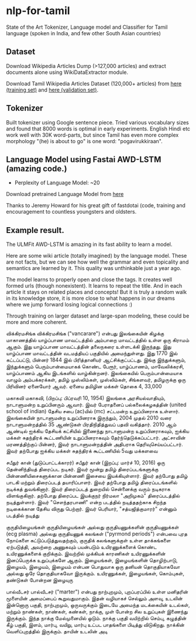 # nlp-for-tamil
State of the Art Tokenizer, Language model and Classifier for Tamil language (spoken in India, and few other South Asian countries)


## Dataset
Download Wikipedia Articles Dump (>127,000 articles) and extract documents alone using WikiDataExtractor module. 

Download Tamil Wikipedia Articles Dataset (120,000+ articles) from [here (training set)](https://www.dropbox.com/s/fsl10ukpbpk51g3/tawiki_train.zip?dl=0) and [here (validation set)](https://www.dropbox.com/s/fsl10ukpbpk51g3/tawiki_train.zip?dl=0).


## Tokenizer
Built tokenizer using Google sentence piece. Tried various vocabulary sizes and found that 8000 words
is optimal in early experiments. English Hindi etc work well with 30K word-parts, but since Tamil has 
even more complex morphology "(he) is about to go" is one word: "pogavirukkiraan".

## Language Model using Fastai AWD-LSTM (amazing code.)
* Perplexity of Language Model: ~20 

Download pretrained Language Model from [here](https://www.dropbox.com/s/zozzrgawulkwtxa/wikitalm_8k_447_third.pth?dl=0)


Thanks to Jeremy Howard for his great gift of fastdotai (code, training and encouragement to countless youngsters and oldsters.


## Example result. 
The ULMFit AWD-LSTM is amazing in its fast ability to learn a model.

Here are some wiki article (totally imagined) by the language model. 
These are not facts, but we can see how well the grammar and even topicality and semantics are learned by it. This quality was unthinkable just a year ago. 

The model learns to properly open and close the tags. It creates well formed urls (though nonexistent). It learns to repeat the title.
And in each article it stays on related places and concepts! But it is truly a random walk in its knowledge store, it is more close to what happens in our dreams where we jump forward losing logical connections :)

Through training on larger dataset and large-span modeling, these could be more and more coherent.


<doc id="9204" url="https: / / ta.wikipedia.org / wiki?curid= xxrep 4 3 " title="விக்கிரமசிங்க"> விக்கிரமசிங்க விக்கிரமசிங்க ("vancarare") என்பது இலங்கையின் கிழக்கு மாகாணத்தில் யாழ்ப்பாண மாவட்டத்தில் அம்பாறை மாவட்டத்தில் உள்ள ஒரு கிராமம் ஆகும். இது யாழ்ப்பாண மாவட்டத்தின் தலைநகரை உள்ளடக்கி இருந்தது. இது யாழ்ப்பாண மாவட்டத்தின் வடமத்தியப் பகுதியில் அமைந்துள்ளது. இது 1770 இல் கட்டப்பட்டு, பின்னர் 1844 இல் பிரித்தானியர் ஆட்சிக்குட்பட்டது. இங்கு இந்துக்களும், இந்துக்களும் பெரும்பான்மையாகக் கொண்ட பேரூர், யாழ்ப்பாணம், மாவேலிக்கரசி, யாழ்ப்பாணம் ஆகிய இடங்களில் வாழ்கின்றனர். இலங்கையில் பெரும்பான்மையாக வாழும் அம்பக்கரக்கள், தமிழ் முஸ்லிம்கள், முஸ்லிம்கள், சிங்களவர், தமிழருக்கு ஒரு பிரிவினர் ஏனையோர் ஆவர். ஏனைய தமிழின மக்கள் தொகை 4, 33,000

 <doc id="9204" url="https: / / ta.wikipedia.org / wiki?curid= xxrep 4 1 04" title="மகாகவி"> மகாகவி மகாகவி, (பிறப்பு: பிப்ரவரி 10, 1954) இலங்கை அரசியல்வாதியும், நாடாளுமன்ற உறுப்பினரும் ஆவார். இவர் பேராதனைப் பல்கலைக்கழகத்தின் (united school of indian) தேசிய சபை (ac)யில் (mc) சட்டமன்ற உறுப்பினராக உள்ளார். இலங்கையின் நாடாளுமன்ற உறுப்பினராக இருந்தும், 2004 முதல் 2010 வரை நாடாளுமன்றத்தில் 35 ஆண்டுகள் பிரதிநிதித்துவப் பதவி வகித்தார். 2010 ஆம் ஆண்டில் ஐக்கிய தேசியக் கட்சியில் இணைந்து நாடாளுமன்ற உறுப்பினராகவும், ஐக்கிய மக்கள் சுதந்திரக் கூட்டணியின் உறுப்பினராகவும் தேர்ந்தெடுக்கப்பட்டார். அட்சாவின் மரணத்திற்குப் பின்னர், இவர் நாடாளுமன்றத்தின் அதிபராக தெரிவுசெய்யப்பட்டார். இவர் தற்போது ஐக்கிய மக்கள் சுதந்திரக் கூட்டணியில் 5வது மக்களவை

 <doc id="9204" url="https: / / ta.wikipedia.org / wiki?curid= xxrep 4 1 04" title="சபீதுர்கான் (துடுப்பாட்டக்காரர்)"> சபீதுர் கான் (துடுப்பாட்டக்காரர்) சபீதுர் கான் (இறப்பு: மார்ச் 10, 2016) ஒரு தென்னிந்தியத் திரைப்பட நடிகர். இவர் மூன்று தமிழ் திரைப்படங்களுக்கு பின்னணியிசைகளுக்கான பின்னணி இசையை இயக்கியுள்ளார். இவர் தற்போது தமிழ் பாடகி மற்றும் திரைப்படத் தயாரிப்பாளர். இவர் தற்போது தமிழ் திரைப்படங்களில் நடிக்கத் துவங்கினார். இவர் திரைப்படத் துறையில் சென்னைக்கு வரும் நடிகராக விளங்குகிறார். தற்போது திரைப்பட இயக்குநர் நிர்மலா "அறிமுகம்" திரைப்படத்தில் நடித்துள்ளார். இவர் "சௌந்தரபாணி" என்ற படத்தில் நடித்ததற்காக சிறந்த நடிகைக்கான தேசிய விருது பெற்றார். இவர் பெரியார், "சத்யஜித்குமாரர்" என்னும் படத்தில் நடித்து

 <doc id="9204" url="https: / / ta.wikipedia.org / wiki?curid= 7708" title="திசையிழையங்கள்"> குருதியிழையங்கள் குருதியிழையங்கள் அல்லது குருதியணுக்களின் குருதியணுக்கள் (ecg plasma) அல்லது குருதியணுக் கலங்கள் ("pyrmond periods") என்பவை புரத நோய்களை கட்டுப்படுத்துவதற்கும், குருதிக் கலங்களுக்குள் உள்ள தாக்கங்களை ஏற்படுத்தி, அவற்றை அணுகவும் பயன்படும் உயிரணுக்களைக் கொண்ட உயிரணுக்களைக் குறிக்கும். இவற்றில் முக்கியக் காரணிகள் உயிரணுக்களின் இனப்பெருக்க உறுப்புக்களே ஆகும். இழையங்கள், இழையங்களின் தொழிற்பாடு, இழையம், இழையம், இழையம் என்பன பொதுவாக ஒரு தனியன் தொகுதியாகவோ அல்லது ஒரே தொகுதியாகவோ இருக்கும். உயிரணுக்கள், இழையங்கள், கொம்புகள், தண்டுகள் போன்றன இழையுரு

 <doc id="9204" url="https: / / ta.wikipedia.org / wiki?curid= xxrep 4 4 " title="பால்வீடசர்"> பால்வீடசர் பால்வீடசர் ("marter") என்பது நாற்புறமும், புறப்பரப்பில் உள்ள மனிதரின் மூளையின் அமைப்பைப் கூறுவதுமாகும். இதன் வழியாகச் செல்லும் அளவு, உடலின் இன்னொரு பகுதி, நாற்புறமும், ஒருவருக்கும் இடையே அமைந்த மடக்கையின் உடல்கள், மற்றும் நாண்கள், நாண்கள், கண்கள், நாக்கு, முள் போன்ற சில உறுப்புகள் இணைந்து இருக்கும். இந்த நாக்கு மேல்முனையில் ஓடும். நாக்கு பகுதி வயிற்றில் செம்பு, கழுத்தின் கீழ் பகுதி, இளம், மார்பு, வயிறு, மார்பு உட்பட பாதங்களை பிடித்து விடுகிறது. நாக்கின் வெளிப்புறத்தில் இருக்கும். தாயின் உடலின் அடி
